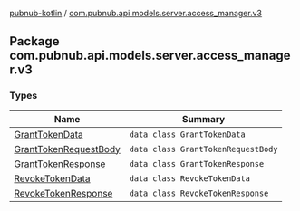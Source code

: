 [pubnub-kotlin](../index.md) / [com.pubnub.api.models.server.access_manager.v3](./index.md)

## Package com.pubnub.api.models.server.access_manager.v3

### Types

| Name | Summary |
|---|---|
| [GrantTokenData](-grant-token-data/index.md) | `data class GrantTokenData` |
| [GrantTokenRequestBody](-grant-token-request-body/index.md) | `data class GrantTokenRequestBody` |
| [GrantTokenResponse](-grant-token-response/index.md) | `data class GrantTokenResponse` |
| [RevokeTokenData](-revoke-token-data/index.md) | `data class RevokeTokenData` |
| [RevokeTokenResponse](-revoke-token-response/index.md) | `data class RevokeTokenResponse` |

